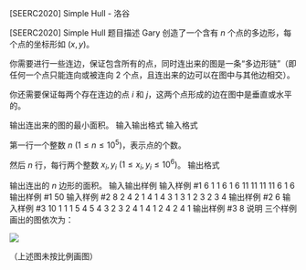 



[SEERC2020] Simple Hull - 洛谷














[SEERC2020] Simple Hull
题目描述
Gary 创造了一个含有 $n$ 个点的多边形，每个点的坐标形如 $(x,y)$。

你需要进行一些连边，保证包含所有的点，同时连出来的图是一条“多边形链”（即任何一个点只能连向或被连向 $2$ 个点，且连出来的边可以在图中与其他边相交）。

你还需要保证每两个存在连边的点 $i$ 和 $j$，这两个点形成的边在图中是垂直或水平的。

输出连出来的图的最小面积。
输入输出格式
输入格式

第一行一个整数 $n\ (1 \leq n \leq 10^5)$，表示点的个数。

然后 $n$ 行，每行两个整数 $x_i,y_i\ (1 \leq x_i,y_i \leq 10^6)$。
输出格式

输出连出的 $n$ 边形的面积。
输入输出样例
输入样例 #1
6
1 1
6 1
6 11
11 11
11 6
1 6
输出样例 #1
50
输入样例 #2
8
2 4
2 1
4 1
4 3
1 3
1 2
3 2
3 4
输出样例 #2
6
输入样例 #3
10
1 1
1 5
4 5
4 3
2 3
2 4
1 4
1 2
4 2
4 1
输出样例 #3
8
说明
三个样例画出的图依次为：

![](https://cdn.luogu.com.cn/upload/image_hosting/r9x5s5zy.png)

（上述图未按比例画图）






